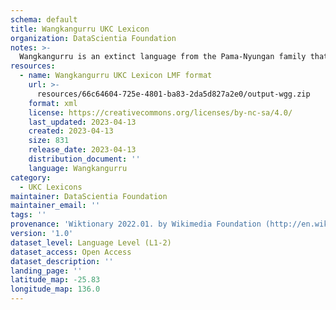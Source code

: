 ```yaml
---
schema: default
title: Wangkangurru UKC Lexicon
organization: DataScientia Foundation
notes: >-
  Wangkangurru is an extinct language from the Pama-Nyungan family that used to be spoken in Australia. The UKC Lexicon of Wangkangurru is represented as a lexico-semantic network. It consists of words, word senses, synsets, as well as sense-level and synset-level relationships
resources:
  - name: Wangkangurru UKC Lexicon LMF format
    url: >-
      resources/66c64604-725e-4801-ba83-2da5d827a2e0/output-wgg.zip
    format: xml
    license: https://creativecommons.org/licenses/by-nc-sa/4.0/
    last_updated: 2023-04-13
    created: 2023-04-13
    size: 831
    release_date: 2023-04-13
    distribution_document: ''
    language: Wangkangurru
category:
  - UKC Lexicons
maintainer: DataScientia Foundation
maintainer_email: ''
tags: ''
provenance: 'Wiktionary 2022.01. by Wikimedia Foundation (http://en.wiktionary.org); Princeton WordNet 2.1 by Princeton University (https://wordnet.princeton.edu)'
version: '1.0'
dataset_level: Language Level (L1-2)
dataset_access: Open Access
dataset_description: ''
landing_page: ''
latitude_map: -25.83
longitude_map: 136.0
---
```

